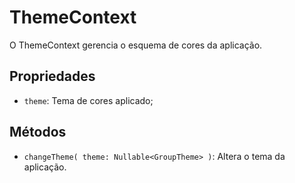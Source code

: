 # ThemeContext
O ThemeContext gerencia o esquema de cores da aplicação.

## Propriedades
- `theme`: Tema de cores aplicado;

## Métodos
- `changeTheme( theme: Nullable<GroupTheme> )`: Altera o tema da aplicação.
